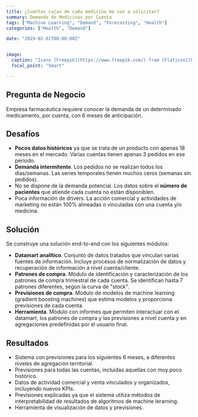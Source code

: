 ```yaml
---
title: ¿Cuántas cajas de cada medicina me van a solicitar?
summary: Demanda de Medicinas por Cuenta
tags: ["Machine Learning", "Demand", "Forecasting", "Health"]
categories: ["Health", "Demand"]

date: "2019-02-01T00:00:00Z"


image:
  caption: "Icons [Freepik](https://www.freepik.com/) from [Flaticon](https://www.flaticon.com/)"
  focal_point: "Smart"

---
```


## Pregunta de Negocio

Empresa farmacéutica requiere conocer la demanda de un determinado medicamento, por cuenta, con 6 meses de anticipación.


## Desafíos

  - **Pocos datos históricos** ya que se trata de un producto con apenas 18 meses en el mercado. Varias cuentas tienen apenas 3 pedidos en ese periodo.
  - **Demanda intermitente**. Los pedidos no se realizan todos los dias/semanas. Las series temporales tienen muchos ceros (semanas sin pedidos).
  - No se dispone de la demanda potencial. Los datos sobre el **número de pacientes** que atiende cada cuenta no están disponiblen.
  - Poca información de drivers. La acción comercial y actividades de marketing no están 100% alineadas o vinculadas con una cuenta y/o medicina.
  
  
## Solución

Se construye una solución end-to-end con los siguientes módulos:

 - **Datamart analítico**. Conjunto de datos tratados que vinculan varias fuentes de información. Incluye procesos de normalización de datos y recuperación de información a nivel cuenta/cliente.
 - **Patrones de compra**. Módulo de identificación y caracterización de los patrones de compra trimestral de cada cuenta. Se identifican hasta 7 patrones diferentes, según la curva de "stock".
 - **Previsiones de compra**. Módulo de modelos de machine learning (gradient boosting machines) que estima modelos y proporciona previsiones de cada cuenta.
 - **Herramienta**. Módulo con informes que permiten interactuar con el datamart, los patrones de compra y las previsiones a nivel cuenta y en agregaciones predefinidas por el usuario final.


## Resultados

 - Sistema con previsiones para los siguientes 6 meses, a diferentes niveles de agregación territorial.
 - Previsiones para todas las cuentas, incluidas aquellas con muy poco histórico.
 - Datos de actividad comercial y venta vinculados y organizados, incluyendo nuevos KPIs.
 - Previsiones explicadas ya que el sistema utiliza métodos de interpretabilidad de resultados de algoritmos de machine lerarning.
 - Herramienta de visualización de datos y previsiones.
